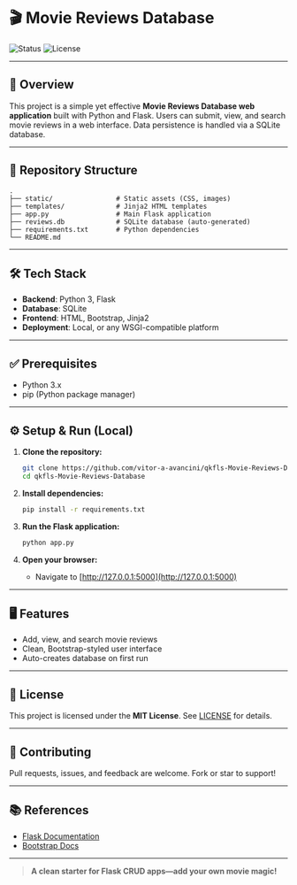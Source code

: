 # 🎬 Movie Reviews Database

![Status](https://img.shields.io/badge/status-active-brightgreen)
![License](https://img.shields.io/badge/license-MIT-blue)

---

## 🚀 Overview

This project is a simple yet effective **Movie Reviews Database web application** built with Python and Flask. Users can submit, view, and search movie reviews in a web interface. Data persistence is handled via a SQLite database.

---

## 📂 Repository Structure

```
.
├── static/                # Static assets (CSS, images)
├── templates/             # Jinja2 HTML templates
├── app.py                 # Main Flask application
├── reviews.db             # SQLite database (auto-generated)
├── requirements.txt       # Python dependencies
└── README.md
```

---

## 🛠 Tech Stack

* **Backend**: Python 3, Flask
* **Database**: SQLite
* **Frontend**: HTML, Bootstrap, Jinja2
* **Deployment**: Local, or any WSGI-compatible platform

---

## ✅ Prerequisites

* Python 3.x
* pip (Python package manager)

---

## ⚙️ Setup & Run (Local)

1. **Clone the repository:**

   ```bash
   git clone https://github.com/vitor-a-avancini/qkfls-Movie-Reviews-Database.git
   cd qkfls-Movie-Reviews-Database
   ```
2. **Install dependencies:**

   ```bash
   pip install -r requirements.txt
   ```
3. **Run the Flask application:**

   ```bash
   python app.py
   ```
4. **Open your browser:**

   * Navigate to [http://127.0.0.1:5000](http://127.0.0.1:5000)

---

## 🖥️ Features

* Add, view, and search movie reviews
* Clean, Bootstrap-styled user interface
* Auto-creates database on first run

---

## 📝 License

This project is licensed under the **MIT License**. See [LICENSE](LICENSE) for details.

---

## 🤝 Contributing

Pull requests, issues, and feedback are welcome. Fork or star to support!

---

## 📚 References

* [Flask Documentation](https://flask.palletsprojects.com/)
* [Bootstrap Docs](https://getbootstrap.com/)

---

> **A clean starter for Flask CRUD apps—add your own movie magic!**
